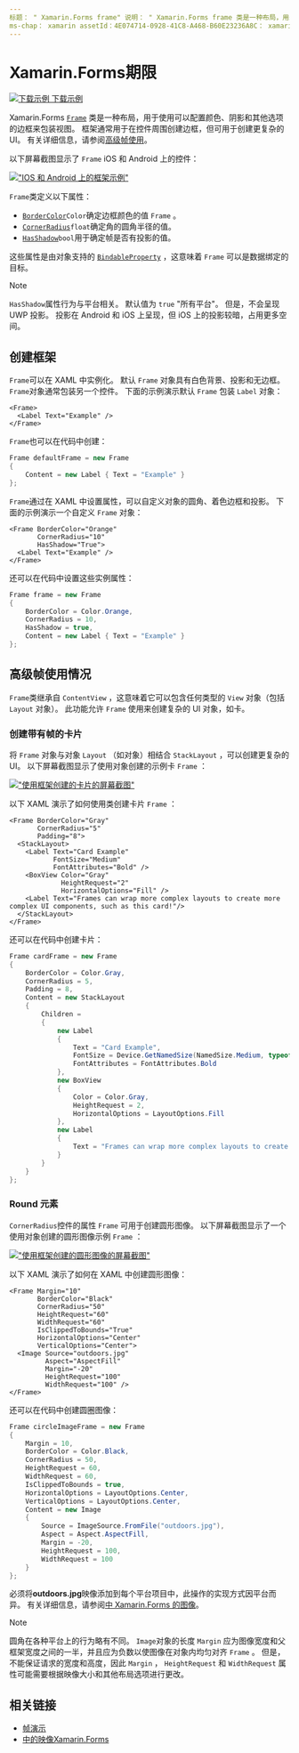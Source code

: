 ```yaml
---
标题： " Xamarin.Forms frame" 说明： " Xamarin.Forms frame 类是一种布局，用来用可以配置颜色、阴影和其他选项的边框来包装视图或布局。"
ms-chap： xamarin assetId：4E074714-0928-41C8-A468-B60E23236A8C： xamarin 窗体作者： profexorgeek： jusjohns ms. 日期：08/06/2019 非 loc： [ Xamarin.Forms ， Xamarin.Essentials ]
---
```

# <a name="xamarinforms-frame"></a>Xamarin.Forms期限

[![下载示例](~/media/shared/download.png) 下载示例](https://docs.microsoft.com/samples/xamarin/xamarin-forms-samples/userinterface-frame/)

Xamarin.Forms [`Frame`](xref:Xamarin.Forms.Frame) 类是一种布局，用于使用可以配置颜色、阴影和其他选项的边框来包装视图。 框架通常用于在控件周围创建边框，但可用于创建更复杂的 UI。 有关详细信息，请参阅[高级帧使用](#advanced-frame-usage)。

以下屏幕截图显示了 `Frame` iOS 和 Android 上的控件：

[!["IOS 和 Android 上的框架示例"](frame-images/frame-cropped.png)](frame-images/frame-full.png#lightbox "IOS 和 Android 上的框架示例")

`Frame`类定义以下属性：

* [`BorderColor`](xref:Xamarin.Forms.Frame.BorderColor)`Color`确定边框颜色的值 `Frame` 。
* [`CornerRadius`](xref:Xamarin.Forms.Frame.CornerRadius)`float`确定角的圆角半径的值。
* [`HasShadow`](xref:Xamarin.Forms.Frame.HasShadow)`bool`用于确定帧是否有投影的值。

这些属性是由对象支持的 [`BindableProperty`](xref:Xamarin.Forms.BindableProperty) ，这意味着 `Frame` 可以是数据绑定的目标。

> [!NOTE]
> `HasShadow`属性行为与平台相关。 默认值为 `true` "所有平台"。 但是，不会呈现 UWP 投影。 投影在 Android 和 iOS 上呈现，但 iOS 上的投影较暗，占用更多空间。

## <a name="create-a-frame"></a>创建框架

`Frame`可以在 XAML 中实例化。 默认 `Frame` 对象具有白色背景、投影和无边框。 `Frame`对象通常包装另一个控件。 下面的示例演示默认 `Frame` 包装 `Label` 对象：

```xaml
<Frame>
  <Label Text="Example" />
</Frame>
```

`Frame`也可以在代码中创建：

```csharp
Frame defaultFrame = new Frame
{
    Content = new Label { Text = "Example" }
};
```

`Frame`通过在 XAML 中设置属性，可以自定义对象的圆角、着色边框和投影。 下面的示例演示一个自定义 `Frame` 对象：

```xaml
<Frame BorderColor="Orange"
       CornerRadius="10"
       HasShadow="True">
  <Label Text="Example" />
</Frame>
```

还可以在代码中设置这些实例属性：

```csharp
Frame frame = new Frame
{
    BorderColor = Color.Orange,
    CornerRadius = 10,
    HasShadow = true,
    Content = new Label { Text = "Example" }
};
```

## <a name="advanced-frame-usage"></a>高级帧使用情况

`Frame`类继承自 `ContentView` ，这意味着它可以包含任何类型的 `View` 对象（包括 `Layout` 对象）。 此功能允许 `Frame` 使用来创建复杂的 UI 对象，如卡。

### <a name="create-a-card-with-a-frame"></a>创建带有帧的卡片

将 `Frame` 对象与对象 `Layout` （如对象）相结合 `StackLayout` ，可以创建更复杂的 UI。 以下屏幕截图显示了使用对象创建的示例卡 `Frame` ：

[!["使用框架创建的卡片的屏幕截图"](frame-images/frame-card-cropped.png)](frame-images/frame-full.png#lightbox "使用框架创建的卡片的屏幕截图")

以下 XAML 演示了如何使用类创建卡片 `Frame` ：

```xaml
<Frame BorderColor="Gray"
       CornerRadius="5"
       Padding="8">
  <StackLayout>
    <Label Text="Card Example"
           FontSize="Medium"
           FontAttributes="Bold" />
    <BoxView Color="Gray"
             HeightRequest="2"
             HorizontalOptions="Fill" />
    <Label Text="Frames can wrap more complex layouts to create more complex UI components, such as this card!"/>
  </StackLayout>
</Frame>
```

还可以在代码中创建卡片：

```csharp
Frame cardFrame = new Frame
{
    BorderColor = Color.Gray,
    CornerRadius = 5,
    Padding = 8,
    Content = new StackLayout
    {
        Children =
        {
            new Label
            {
                Text = "Card Example",
                FontSize = Device.GetNamedSize(NamedSize.Medium, typeof(Label)),
                FontAttributes = FontAttributes.Bold
            },
            new BoxView
            {
                Color = Color.Gray,
                HeightRequest = 2,
                HorizontalOptions = LayoutOptions.Fill
            },
            new Label
            {
                Text = "Frames can wrap more complex layouts to create more complex UI components, such as this card!"
            }
        }
    }
};
```

### <a name="round-elements"></a>Round 元素

`CornerRadius`控件的属性 `Frame` 可用于创建圆形图像。 以下屏幕截图显示了一个使用对象创建的圆形图像示例 `Frame` ：

[!["使用框架创建的圆形图像的屏幕截图"](frame-images/circle-image-cropped.png)](frame-images/frame-full.png#lightbox "使用框架创建的圆形图像的屏幕截图")

以下 XAML 演示了如何在 XAML 中创建圆形图像：

```xaml
<Frame Margin="10"
       BorderColor="Black"
       CornerRadius="50"
       HeightRequest="60"
       WidthRequest="60"
       IsClippedToBounds="True"
       HorizontalOptions="Center"
       VerticalOptions="Center">
  <Image Source="outdoors.jpg"
         Aspect="AspectFill"
         Margin="-20"
         HeightRequest="100"
         WidthRequest="100" />
</Frame>
```

还可以在代码中创建圆圈图像：

```csharp
Frame circleImageFrame = new Frame
{
    Margin = 10,
    BorderColor = Color.Black,
    CornerRadius = 50,
    HeightRequest = 60,
    WidthRequest = 60,
    IsClippedToBounds = true,
    HorizontalOptions = LayoutOptions.Center,
    VerticalOptions = LayoutOptions.Center,
    Content = new Image
    {
        Source = ImageSource.FromFile("outdoors.jpg"),
        Aspect = Aspect.AspectFill,
        Margin = -20,
        HeightRequest = 100,
        WidthRequest = 100
    }
};
```

必须将**outdoors.jpg**映像添加到每个平台项目中，此操作的实现方式因平台而异。 有关详细信息，请参阅[中 Xamarin.Forms 的图像](~/xamarin-forms/user-interface/images.md)。

> [!NOTE]
> 圆角在各种平台上的行为略有不同。 `Image`对象的长度 `Margin` 应为图像宽度和父框架宽度之间的一半，并且应为负数以使图像在对象内均匀对齐 `Frame` 。 但是，不能保证请求的宽度和高度，因此 `Margin` ， `HeightRequest` 和 `WidthRequest` 属性可能需要根据映像大小和其他布局选项进行更改。

## <a name="related-links"></a>相关链接

* [帧演示](https://docs.microsoft.com/samples/xamarin/xamarin-forms-samples/userinterface-frame/)
* [中的映像Xamarin.Forms](~/xamarin-forms/user-interface/images.md)
